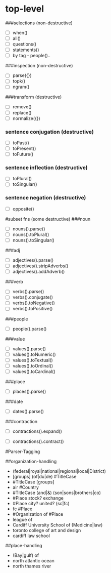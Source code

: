
# top-level
###selections  (non-destructive)
* [ ] when()
* [ ] all()
* [ ] questions()
* [ ] statements()
* [ ] by tag - people()..

###inspection  (non-destructive)
* [ ] parse({})
* [ ] topk()
* [ ] ngram()

###transform (destructive)
* [ ] remove()
* [ ] replace()
* [ ] normalize({})

### sentence conjugation (destructive)
* [ ] toPast()
* [ ] toPresent()
* [ ] toFuture()

### sentence inflection (destructive)
* [ ] toPlural()
* [ ] toSingular()

### sentence negation (destructive)
* [ ] opposite()

#subset fns (some destructive)
###noun
* [ ] nouns().parse()
* [ ] nouns().toPlural()
* [ ] nouns().toSingular()

###adj
* [ ] adjectives().parse()
* [ ] adjectives().stripAdverbs()
* [ ] adjectives().addAdverb()

###verb
* [ ] verbs().parse()
* [ ] verbs().conjugate()
* [ ] verbs().toNegative()
* [ ] verbs().toPositive()

###people
* [ ] people().parse()

###value
* [ ] values().parse()
* [ ] values().toNumeric()
* [ ] values().toTextual()
* [ ] values().toOrdinal()
* [ ] values().toCardinal()

###place
* [ ] places().parse()

###date
* [ ] dates().parse()

###contraction
* [ ] contractions().expand()
* [ ] contractions().contract()


#Parser-Tagging

##organization-handling
* (federal|royal|national|regional|local|District)
* [groups] (of|du|de) #TitleCase
* #TitleCase [groups]
* air #Country
* #TitleCase (and|&) (son|sons|brothers|co)
* #Place stock? exchange
* #Place city? united? (sc|fc)
* fc #Place
* #Organization of #Place
* league of
* Cardiff University School of (Medicine|law)
* toronto college of art and design
* cardiff law school

##place-handling
* (Bay|gulf) of
* north atlantic ocean
* north thames river
